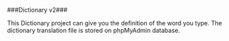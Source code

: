 ###Dictionary v2###

This Dictionary project can give you the definition of the word you type.
The dictionary translation file is stored on phpMyAdmin database.
